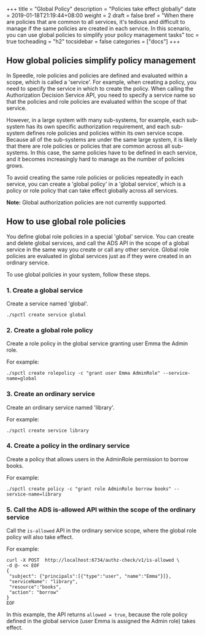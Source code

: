 +++
title = "Global Policy"
description = "Policies take effect globally"
date = 2019-01-18T21:19:44+08:00
weight = 2
draft = false
bref = "When there are policies that are common to all services, it's tedious and difficult to manage if the same policies are created in each service. In this scenario, you can use global policies to simplify your policy management tasks"
toc = true
tocheading = "h2"
tocsidebar = false
categories = ["docs"]
+++

## How global policies simplify policy management

In Speedle, role policies and policies are defined and evaluated within a scope, which is called a 'service'. For example, when creating a policy, you need to specify the service in which to create the policy.
When calling the Authorization Decision Service API, you need to specify a service name so that the policies and role policies are evaluated within the scope of that service.

However, in a large system with many sub-systems, for example, each sub-system has its own specific authorization requirement, and each sub-system defines role policies and policies within its own service scope. Because all of the sub-systems are under the same large system, it is likely that there are role policies or policies that are common across all sub-systems. In this case, the same policies have to be defined in each service, and it becomes increasingly hard to manage as the number of policies grows.

To avoid creating the same role policies or policies repeatedly in each service, you can create a 'global policy' in a 'global service', which is a policy or role policy that can take effect globally across all services.

**Note:** Global authorization policies are not currently supported.

## How to use global role policies

You define global role policies in a special 'global' service. You can create and delete global services, and call the ADS API in the scope of a global service in the same way you create or call any other service. Global role policies are evaluated in global services just as if they were created in an ordinary service.

To use global policies in your system, follow these steps.

### 1. Create a global service

Create a service named 'global'.

```
./spctl create service global

```

### 2. Create a global role policy

Create a role policy in the global service granting user Emma the Admin role.

For example:

```
./spctl create rolepolicy -c "grant user Emma AdminRole" --service-name=global
```

### 3. Create an ordinary service

Create an ordinary service named 'library'.

For example:

```
./spctl create service library
```

### 4. Create a policy in the ordinary service

Create a policy that allows users in the AdminRole permission to borrow books.

For example:

```
./spctl create policy -c "grant role AdminRole borrow books" --service-name=library
```

### 5. Call the ADS is-allowed API within the scope of the ordinary service

Call the `is-allowed` API in the ordinary service scope, where the global role policy will also take effect.

For example:

```
curl -X POST  http://localhost:6734/authz-check/v1/is-allowed \
-d @- << EOF
{
 "subject": {"principals":[{"type":"user", "name":"Emma"}]},
 "serviceName": "library",
 "resource":"books",
 "action": "borrow"
}
EOF
```

In this example, the API returns `allowed = true`, because the role policy defined in the global service (user Emma is assigned the Admin role) takes effect.
